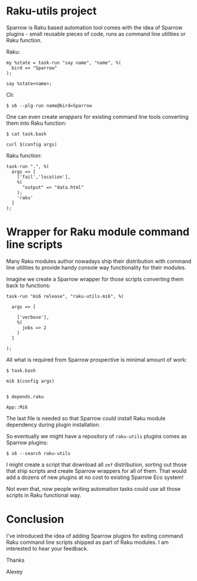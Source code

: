 # Raku-utils project

Sparrow is Raku based automation tool comes with the idea of Sparrow plugins - small reusable pieces of code,
runs as command line utilities or Raku function.

Raku:

    my %state = task-run "say name", "name", %(
      bird => "Sparrow"
    );

    say %state<name>;


Cli:

    $ s6 --plg-run name@bird=Sparrow


One can even create _wrappers_ for existing command line tools converting them into Raku function:


    $ cat task.bash

    curl $(config args)

Raku function:

    task-run ".", %(
      args => [
        ['fail','location'],
        %(
          "output" => "data.html"
        );
        'raku'
      ]
    );

# Wrapper for Raku module command line scripts

Many Raku modules author nowadays ship their distribution with command line utilities to provide handy console
way functionality for their modules.

Imagine we create a Sparrow wrapper for those scripts converting them back to functions:


    task-run "mi6 release", "raku-utils-mi6", %(

      args => [

        ['verbose'],
        %(
          jobs => 2
        )
      ]

    );

All what is required from Sparrow prospective is minimal amount of work:


    $ task.bash

    mi6 $(config args)


    $ depends.raku

    App::Mi6

The last file is needed so that Sparrow could install Raku module dependency during plugin installation.

So eventually we might have a repository of `raku-utils` plugins comes as Sparrow plugins:

    $ s6 --search raku-utils

I might create a script that download all `zef` distribution, sorting out those that ship scripts and create Sparrow wrappers
for all of them. That would add a dozens of new plugins at no cost to existing Sparrow Eco system!

Not even that, now people writing automation tasks could use all those scripts in Raku functional way.


# Conclusion

I've introduced the idea of adding Sparrow plugins for exiting command Raku command line scripts shipped as part of Raku modules.
I am interested to hear your feedback.

Thanks

Alexey
